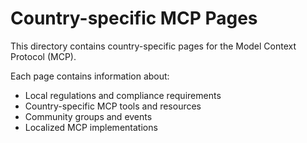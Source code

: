# Country-specific MCP Pages

This directory contains country-specific pages for the Model Context Protocol (MCP).

Each page contains information about:
- Local regulations and compliance requirements
- Country-specific MCP tools and resources
- Community groups and events
- Localized MCP implementations
